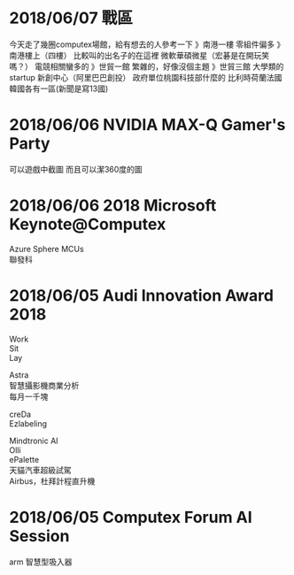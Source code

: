 # 2018/06/07 戰區
今天走了幾圈computex場館，給有想去的人參考一下
》南港一樓
零組件偏多
》南港樓上（四樓）
比較叫的出名子的在這裡
微軟華碩微星（宏碁是在開玩笑嗎？）
電競相關蠻多的
》世貿一館
繁雜的，好像沒個主題
》世貿三館
大學類的startup
新創中心（阿里巴巴創投）
政府單位桃園科技部什麼的
比利時荷蘭法國韓國各有一區(新聞是寫13國)

# 2018/06/06 NVIDIA MAX-Q Gamer's Party
可以遊戲中截圖
而且可以潔360度的圖

# 2018/06/06 2018 Microsoft Keynote@Computex  
Azure Sphere MCUs  
聯發科  

# 2018/06/05 Audi Innovation Award 2018

Work  
Sit  
Lay  
  
Astra  
智慧攝影機商業分析  
每月一千塊  
  
creDa  
Ezlabeling  

Mindtronic AI  
Olli  
ePalette  
天貓汽車超級試駕  
Airbus，杜拜計程直升機  




# 2018/06/05 Computex Forum  AI Session  

arm 智慧型吸入器
